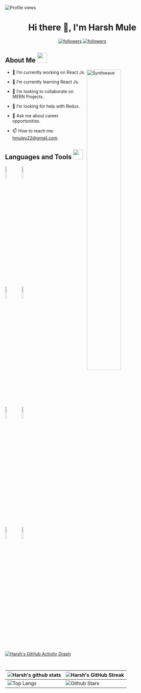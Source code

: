 ![Profile views](https://visitor-badge.glitch.me/badge?page_id=HarshMule20.HarshMule20)


<h1 align="center">Hi there 👋, I'm Harsh Mule</h1>
<!-- <h3 align="center">Student at MITS, Gwalior🌟.</h3> -->

<p align="center">
  <a href="https://twitter.com/harsh_mule"><img alt="followers" title="Follow me on Twitter" src="https://img.shields.io/twitter/follow/harsh_mule?color=00acee&label=Follow&logo=twitter&logoColor=white&style=for-the-badge"/></a>
  <a href="https://github.com/HarshMule20"><img alt="followers" title="Follow me on Github" src="https://img.shields.io/github/followers/HarshMule20?color=171515&style=for-the-badge&logo=github&label=Follow"/></a>
<!--   <a href="https://github.com/HarshMule20"><img alt="views" title="Github views" src="https://visitor-badge.glitch.me/badge?page_id=HarshMule20.HarshMule20" /></a> -->
</p>

<h2> About Me <img src = "https://media2.giphy.com/media/QssGEmpkyEOhBCb7e1/giphy.gif?cid=ecf05e47a0n3gi1bfqntqmob8g9aid1oyj2wr3ds3mg700bl&rid=giphy.gif" width = 32px> </h2>
<img width="47%" height="50%" align="right" src="https://thumbs.gfycat.com/GoodnaturedFondGaur-size_restricted.gif" alt="Synthwave" height="300" width="500">

<!-- <img width="55%" align="right" alt="Github" src="https://raw.githubusercontent.com/onimur/.github/master/.resources/git-header.svg" /> -->

- 🔭 I’m currently working on React Js.

- 🌱 I’m currently learning React Js.
 
- 👯 I’m looking to collaborate on MERN Projects.
 
- 🤔 I’m looking for help with Redux.
 
- 💬 Ask me about career opportunities.
 
- 📫 How to reach me: hmuley22@gmail.com.


<h2> Languages and Tools <img src = "https://media2.giphy.com/media/QssGEmpkyEOhBCb7e1/giphy.gif?cid=ecf05e47a0n3gi1bfqntqmob8g9aid1oyj2wr3ds3mg700bl&rid=giphy.gif" width = 32px> </h2>

<!-- Your github readme stats
You can use this api: https://github.com/anuraghazra/github-readme-stats
-->
<p>
  <!-- <a href="https://github.com/HarshMule20">
    <img width="55%" align="right" alt="Harsh's github stats" src="https://github-readme-stats.vercel.app/api?username=HarshMule20&show_icons=true&hide_border=true" />
  </a> -->
  
  
  <!-- Your languages and tools. Be careful with the alignment. 
  You can use this sites to get logos: https://www.vectorlogo.zone or https://simpleicons.org/
  -->
  <code><img width="10%" src="https://www.vectorlogo.zone/logos/python/python-ar21.svg"></code>
  <code><img width="10%" src="https://www.vectorlogo.zone/logos/djangoproject/djangoproject-ar21.svg"></code>
  <br />
  <code><img width="10%" src="https://www.vectorlogo.zone/logos/javascript/javascript-horizontal.svg"></code>
  <code><img width="10%" src="https://www.vectorlogo.zone/logos/angular/angular-ar21.svg"></code>
  <br />
  <code><img width="10%" src="https://www.vectorlogo.zone/logos/reactjs/reactjs-ar21.svg"></code>
  <code><img width="10%" src="https://www.vectorlogo.zone/logos/postgresql/postgresql-horizontal.svg"></code>
  <br />
  <code><img width="10%" src="https://www.vectorlogo.zone/logos/git-scm/git-scm-ar21.svg"></code>
  <code><img width="10%" src="https://www.vectorlogo.zone/logos/getpostman/getpostman-ar21.svg"></code>
</p>

[![Harsh's GitHub Activity Graph](https://activity-graph.herokuapp.com/graph?username=HarshMule20)](https://git.io/praveenscience)

| ![Harsh's github stats](https://github-readme-stats.vercel.app/api?username=HarshMule20&show_icons=true) | ![Harsh's GitHub Streak](https://github-readme-streak-stats.herokuapp.com/?user=HarshMule20) |
| --- | --- |
| ![Top Langs](https://github-readme-stats.vercel.app/api/top-langs/?username=HarshMule20) | ![Github Stars](https://github-readme-stats.vercel.app/api?username=HarshMule20&show_icons=true&locale=en&count_private=true&hide_rank=true&custom_title=My%20GitHub%20Stats&disable_animations=true) |

